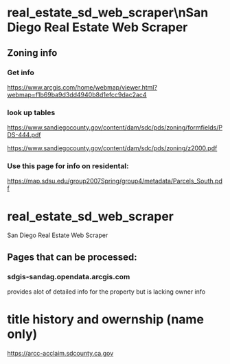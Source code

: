 
# real_estate_sd_web_scraper\nSan Diego Real Estate Web Scraper

## Zoning info 

### Get info

https://www.arcgis.com/home/webmap/viewer.html?webmap=f1b69ba9d3dd4940b8d1efcc9dac2ac4

### look up tables

https://www.sandiegocounty.gov/content/dam/sdc/pds/zoning/formfields/PDS-444.pdf
 
https://www.sandiegocounty.gov/content/dam/sdc/pds/zoning/z2000.pdf

### Use this page for info on residental:

https://map.sdsu.edu/group2007Spring/group4/metadata/Parcels_South.pdf

# real_estate_sd_web_scraper
San Diego Real Estate Web Scraper


## Pages that can be processed:

### sdgis-sandag.opendata.arcgis.com

provides alot of detailed info for the property but is lacking owner info


# title history and owernship (name only)

https://arcc-acclaim.sdcounty.ca.gov
